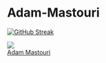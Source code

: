 # Adam-Mastouri
<a href="https://git.io/streak-stats"><img src="https://tryhackme.com/api/v2/badges/public-profile?userPublicId=4223795?user=adammastouri&theme=highcontrast&hide_border=true&date_format=n%2Fj%5B%2FY%5D&exclude_days=Sun%2CFri%2CSat" alt="GitHub Streak" /></a>

<img src="https://tryhackme-badges.s3.amazonaws.com/adammastouri.png" />


<div class="badge-base LI-profile-badge" data-locale="en_US" data-size="medium" data-theme="dark" data-type="HORIZONTAL" data-vanity="adammastouri" data-version="v1"><a class="badge-base__link LI-simple-link" href="https://tn.linkedin.com/in/adammastouri?trk=profile-badge">Adam Mastouri</a></div>

              

